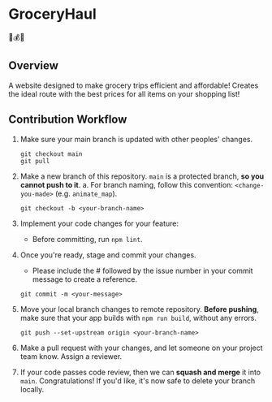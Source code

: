 # GroceryHaul
🛒💰🍎
## Overview
A website designed to make grocery trips efficient and affordable! Creates the ideal route with the best prices for all items on your shopping list!

## Contribution Workflow

1. Make sure your main branch is updated with other peoples' changes.
   ```
   git checkout main
   git pull
   ```

2. Make a new branch of this repository. `main` is a protected branch, **so you cannot push to it**.
   a. For branch naming, follow this convention: `<change-you-made>` (e.g. `animate_map`).
   ```
   git checkout -b <your-branch-name>
   ```
3. Implement your code changes for your feature:
   - Before committing, run `npm lint`.
4. Once you're ready, stage and commit your changes.
   - Please include the # followed by the issue number in your commit message to create a reference.
   ```
   git commit -m <your-message>
   ```
5. Move your local branch changes to remote repository.
   **Before pushing**, make sure that your app builds with `npm run build`, without any errors.
   ```
   git push --set-upstream origin <your-branch-name>
   ```
6. Make a pull request with your changes, and let someone on your project team know. Assign a reviewer.
7. If your code passes code review, then we can **squash and merge** it into `main`. Congratulations! If you'd like, it's now safe to delete your branch locally.
